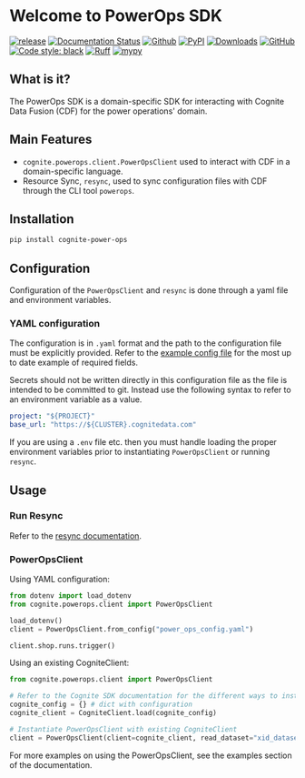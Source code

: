 # Welcome to PowerOps SDK

[![release](https://img.shields.io/github/actions/workflow/status/cognitedata/power-ops-sdk/release.yml?style=for-the-badge)](https://github.com/cognitedata/power-ops/actions/workflows/release.yml)
[![Documentation Status](https://readthedocs.com/projects/cognite-power-ops-sdk/badge/?version=latest&style=for-the-badge)](https://cognite-power-ops-sdk.readthedocs-hosted.com/en/latest/?badge=latest)
[![Github](https://shields.io/badge/github-cognite/power_ops_sdk-green?logo=github&style=for-the-badge)](https://github.com/cognitedata/power-ops-sdk)
[![PyPI](https://img.shields.io/pypi/v/cognite-power-ops?style=for-the-badge)](https://pypi.org/project/cognite-power-ops/)
[![Downloads](https://img.shields.io/pypi/dm/cognite-power-ops?style=for-the-badge)](https://pypistats.org/packages/cognite-power-ops)
[![GitHub](https://img.shields.io/github/license/cognitedata/power-ops-sdk?style=for-the-badge)](https://github.com/cognitedata/power-ops-sdk/blob/master/LICENSE)
[![Code style: black](https://img.shields.io/badge/code%20style-black-000000.svg?style=for-the-badge)](https://github.com/ambv/black)
[![Ruff](https://img.shields.io/endpoint?url=https://raw.githubusercontent.com/astral-sh/ruff/main/assets/badge/v2.json&style=for-the-badge)](https://github.com/astral-sh/ruff)
[![mypy](https://img.shields.io/badge/mypy-checked-000000.svg?style=for-the-badge&color=blue)](http://mypy-lang.org)

## What is it?

The PowerOps SDK is a domain-specific SDK for interacting with Cognite Data Fusion (CDF) for the power operations' domain.

## Main Features

* `cognite.powerops.client.PowerOpsClient` used to interact with CDF in a domain-specific language.
* Resource Sync, `resync`, used to sync configuration files with CDF through the CLI tool `powerops`.

## Installation

```bash
pip install cognite-power-ops
```

## Configuration

Configuration of the `PowerOpsClient` and `resync` is done through a yaml file and environment variables.

### YAML configuration

The configuration is in `.yaml` format and the path to the configuration file must be explicitly provided. Refer to the [example config file](power_ops_config.yaml) for the most up to date example of required fields.

Secrets should not be written directly in this configuration file as the file is intended to be committed to git. Instead use the following syntax to refer to an environment variable as a value.

```yaml
project: "${PROJECT}"
base_url: "https://${CLUSTER}.cognitedata.com"
```

If you are using a `.env` file etc. then you must handle loading the proper environment variables prior to instantiating `PowerOpsClient` or running `resync`.

## Usage

### Run Resync

Refer to the [resync documentation](RESYNC.md).

### PowerOpsClient

Using YAML configuration:

```python
from dotenv import load_dotenv
from cognite.powerops.client import PowerOpsClient

load_dotenv()
client = PowerOpsClient.from_config("power_ops_config.yaml")

client.shop.runs.trigger()
```

Using an existing CogniteClient:

```python
from cognite.powerops.client import PowerOpsClient

# Refer to the Cognite SDK documentation for the different ways to instantiate a CogniteClient
cognite_config = {} # dict with configuration
cognite_client = CogniteClient.load(cognite_config)

# Instantiate PowerOpsClient with existing CogniteClient
client = PowerOpsClient(client=cognite_client, read_dataset="xid_dataset", write_dataset="xid_dataset")

```

For more examples on using the PowerOpsClient, see the examples section of the documentation.
